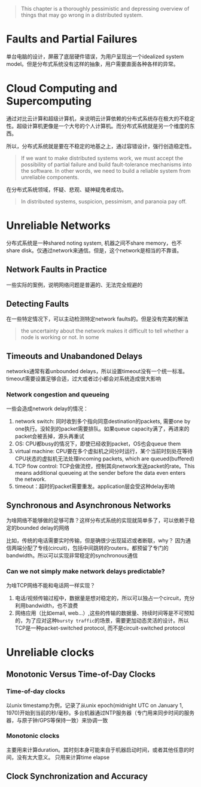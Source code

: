 >This chapter is a thoroughly pessimistic and depressing overview of things that may go wrong in a distributed system.

# Faults and Partial Failures
单台电脑的设计，屏蔽了底层硬件错误，为用户呈现出一个idealized system model。但是分布式系统没有这样的抽象，用户需要直面各种各样的异常。

# Cloud Computing and Supercomputing
通过对比云计算和超级计算机，来说明云计算依赖的分布式系统存在极大的不稳定性。超级计算机更像是一个大号的个人计算机。而分布式系统就是另一个维度的东西。

所以，分布式系统就是要在不稳定的地基之上，通过容错设计，强行创造稳定性。
>If we want to make distributed systems work, we must accept the possibility of partial failure and build fault-tolerance mechanisms into the software. In other words, we need to build a reliable system from unreliable components.

在分布式系统领域，怀疑、悲观、疑神疑鬼者成功。
>In distributed systems, suspicion, pessimism, and paranoia pay off.

# Unreliable Networks
分布式系统是一种shared noting system, 机器之间不share memory，也不share disk。仅通过network来通信。但是，这个network是相当的不靠谱。


## Network Faults in Practice
一些实际的案例，说明网络问题是普遍的、无法完全规避的

## Detecting Faults
在一些特定情况下，可以主动检测特定network faults的。但是没有完美的解法
>the uncertainty about the network makes it difficult to tell whether a node is working or not. In some

## Timeouts and Unabandoned Delays
networks通常有着unbounded delays，所以设置timeout没有一个统一标准。timeout需要设置足够合适，过大或者过小都会对系统造成很大影响


### Network congestion and queueing
一些会造成network delay的情况：
1. network switch: 同时收到多个指向同意destination的packets, 需要one by one执行。没轮到的packet需要排队。如果queue capacity满了，再进来的packet会被丢掉，源头再重试
2. OS: CPU都busy的情况下，即使已经收到packet，OS也会queue them
3. virtual machine: CPU要在多个虚拟机之间分时运行，某个当前时刻处在等待CPU状态的虚拟机无法处理incoming packets, which are queued(buffered)
4. TCP flow control: TCP会做流控，控制其向network发送packet的rate。This means additional queueing at the sender before the data even enters the network.
5. timeout：超时的packet需要重发。application层会受这种delay影响

## Synchronous and Asynchronous Networks
为啥网络不能够做的足够可靠？这样分布式系统的实现就简单多了，可以依赖于稳定的bounded delay的网络

比如，传统的电话需要实时传输，但是确很少出现延迟或者断联，why？ 因为通信两端分配了专线(circuit)，包括中间跳转的routers，都预留了专门的bandwidth。所以可以实现非常稳定的synchronous通信

### Can we not simply make network delays predictable?
为啥TCP网络不能和电话网一样实现？
1. 电话/视频传输过程中，数据量是想对稳定的，所以可以独占一个circuit，充分利用bandwidth，也不浪费
2. 网络应用（比如email, web...）,这些的传输的数据量、持续时间等是不可预知的，为了应对这种`bursty traffic`的场景，需要更加动态灵活的设计。所以TCP是一种packet-switched protocol, 而不是circuit-switched protocol

# Unreliable clocks
## Monotonic Versus Time-of-Day Clocks
### Time-of-day clocks
以unix timestamp为例，记录了从unix epoch(midnight UTC on January 1, 1970)开始到当前的秒/毫秒。多台机器通过NTP服务器（专门用来同步时间的服务器，与原子钟/GPS等保持一致）来协调一致

### Monotonic clocks
主要用来计算duration。其时刻本身可能来自于机器启动时间，或者其他任意的时间，没有太大意义。  只用来计算time elapse

## Clock Synchronization and Accuracy



